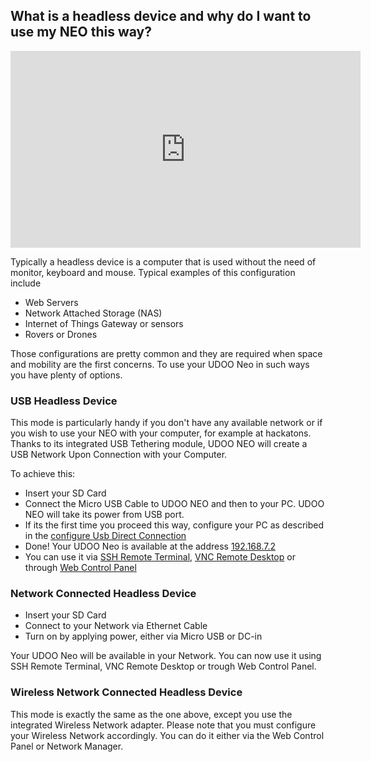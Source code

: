 ## What is a headless device and why do I want to use my NEO this way?

<iframe width="560" height="315" src="https://www.youtube.com/embed/s4y_yZ802Ac" frameborder="0" allowfullscreen></iframe>

Typically a headless device is a computer that is used without the need of monitor, keyboard and mouse. Typical examples
of this configuration include

* Web Servers
* Network Attached Storage (NAS)
* Internet of Things Gateway or sensors 
* Rovers or Drones 

Those configurations are pretty common and they are required when space and mobility are the first concerns.
To use your UDOO Neo in such ways you have plenty of options.

### USB Headless Device

This mode is particularly handy if you don't have any available network or if you wish to use your NEO with your computer, for example at hackatons. Thanks to its integrated USB Tethering module, UDOO NEO will create a USB Network Upon Connection with your Computer.

To achieve this:

* Insert your SD Card
* Connect the Micro USB Cable to UDOO NEO and then to your PC. UDOO NEO will take its power from USB port.
* If its the first time you proceed this way, configure your PC as described in the <a href="../Basic_Setup/Usb_Direct_Connection.html">configure Usb Direct Connection</a>
* Done! Your UDOO Neo is available at the address [192.168.7.2](http://192.168.7.2)
* You can use it via <a href="../Basic_Setup/Remote_Terminal_SSH.html">SSH Remote Terminal</a>, <a href="../Basic_Setup/Remote_Desktop_VNC.html">VNC Remote Desktop</a> or through [Web Control Panel](../Basic_Setup/Web_Control_Panel.html)

### Network Connected Headless Device

* Insert your SD Card
* Connect to your Network via Ethernet Cable
* Turn on by applying power, either via Micro USB or DC-in

Your UDOO Neo will be available in your Network.
You can now use it using SSH Remote Terminal, VNC Remote Desktop or trough Web Control Panel.

### Wireless Network Connected Headless Device

This mode is exactly the same as the one above, except you use the integrated Wireless Network adapter. Please note that you must configure your Wireless Network accordingly. You can do it either via the Web Control Panel or Network Manager. 
